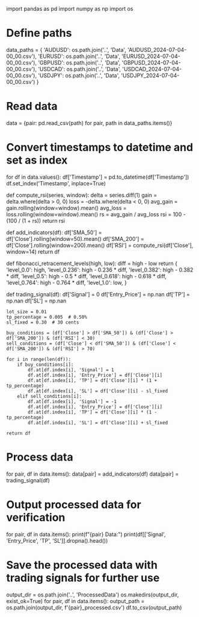 import pandas as pd
import numpy as np
import os

# Define paths
data_paths = {
    'AUDUSD': os.path.join('..', 'Data', 'AUDUSD_2024-07-04-00_00.csv'),
    'EURUSD': os.path.join('..', 'Data', 'EURUSD_2024-07-04-00_00.csv'),
    'GBPUSD': os.path.join('..', 'Data', 'GBPUSD_2024-07-04-00_00.csv'),
    'USDCAD': os.path.join('..', 'Data', 'USDCAD_2024-07-04-00_00.csv'),
    'USDJPY': os.path.join('..', 'Data', 'USDJPY_2024-07-04-00_00.csv')
}

# Read data
data = {pair: pd.read_csv(path) for pair, path in data_paths.items()}

# Convert timestamps to datetime and set as index
for df in data.values():
    df['Timestamp'] = pd.to_datetime(df['Timestamp'])
    df.set_index('Timestamp', inplace=True)

def compute_rsi(series, window):
    delta = series.diff(1)
    gain = delta.where(delta > 0, 0)
    loss = -delta.where(delta < 0, 0)
    avg_gain = gain.rolling(window=window).mean()
    avg_loss = loss.rolling(window=window).mean()
    rs = avg_gain / avg_loss
    rsi = 100 - (100 / (1 + rs))
    return rsi

def add_indicators(df):
    df['SMA_50'] = df['Close'].rolling(window=50).mean()
    df['SMA_200'] = df['Close'].rolling(window=200).mean()
    df['RSI'] = compute_rsi(df['Close'], window=14)
    return df

def fibonacci_retracement_levels(high, low):
    diff = high - low
    return {
        'level_0.0': high,
        'level_0.236': high - 0.236 * diff,
        'level_0.382': high - 0.382 * diff,
        'level_0.5': high - 0.5 * diff,
        'level_0.618': high - 0.618 * diff,
        'level_0.764': high - 0.764 * diff,
        'level_1.0': low,
    }

def trading_signal(df):
    df['Signal'] = 0
    df['Entry_Price'] = np.nan
    df['TP'] = np.nan
    df['SL'] = np.nan

    lot_size = 0.01
    tp_percentage = 0.005  # 0.50%
    sl_fixed = 0.30  # 30 cents

    buy_conditions = (df['Close'] > df['SMA_50']) & (df['Close'] > df['SMA_200']) & (df['RSI'] < 30)
    sell_conditions = (df['Close'] < df['SMA_50']) & (df['Close'] < df['SMA_200']) & (df['RSI'] > 70)

    for i in range(len(df)):
        if buy_conditions[i]:
            df.at[df.index[i], 'Signal'] = 1
            df.at[df.index[i], 'Entry_Price'] = df['Close'][i]
            df.at[df.index[i], 'TP'] = df['Close'][i] * (1 + tp_percentage)
            df.at[df.index[i], 'SL'] = df['Close'][i] - sl_fixed
        elif sell_conditions[i]:
            df.at[df.index[i], 'Signal'] = -1
            df.at[df.index[i], 'Entry_Price'] = df['Close'][i]
            df.at[df.index[i], 'TP'] = df['Close'][i] * (1 - tp_percentage)
            df.at[df.index[i], 'SL'] = df['Close'][i] + sl_fixed

    return df

# Process data
for pair, df in data.items():
    data[pair] = add_indicators(df)
    data[pair] = trading_signal(df)

# Output processed data for verification
for pair, df in data.items():
    print(f"{pair} Data:")
    print(df[['Signal', 'Entry_Price', 'TP', 'SL']].dropna().head())

# Save the processed data with trading signals for further use
output_dir = os.path.join('..', 'ProcessedData')
os.makedirs(output_dir, exist_ok=True)
for pair, df in data.items():
    output_path = os.path.join(output_dir, f'{pair}_processed.csv')
    df.to_csv(output_path)
